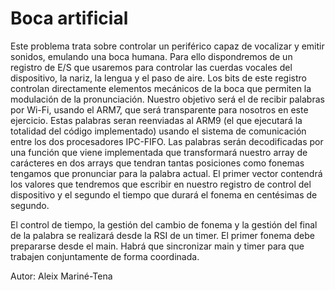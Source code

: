 # Boca artificial 

Este problema trata sobre controlar un periférico capaz de vocalizar y emitir sonidos, 
emulando una boca humana. Para ello dispondremos de un registro de E/S que usaremos para 
controlar las cuerdas vocales del dispositivo, la nariz, la lengua y el paso de aire. 
Los bits de este registro controlan directamente elementos mecánicos de la boca que 
permiten la modulación de la pronunciación. Nuestro objetivo será el de recibir palabras
por Wi-Fi, usando el ARM7, que será transparente para nosotros en este ejercicio. 
Estas palabras seran reenviadas al ARM9 (el que ejecutará la totalidad del código 
implementado) usando el sistema de comunicación entre los dos procesadores IPC-FIFO. 
Las palabras serán decodificadas por una función que viene implementada que transformará 
nuestro array de carácteres en dos arrays que tendran tantas posiciones como fonemas 
tengamos que pronunciar para la palabra actual. El primer vector contendrá los valores 
que tendremos que escribir en nuestro registro de control del dispositivo y el segundo el
tiempo que durará el fonema en centésimas de segundo.

El control de tiempo, la gestión del cambio de fonema y la gestión del final de la palabra
se realizará desde la RSI de un timer. El primer fonema debe prepararse desde el main. 
Habrá que sincronizar main y timer para que trabajen conjuntamente de forma coordinada.

Autor: Aleix Mariné-Tena